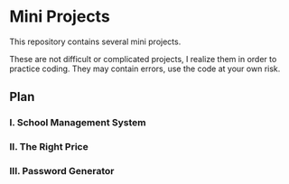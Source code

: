 # Mini Projects

This repository contains several mini projects. 

These are not difficult or complicated projects, I realize them in order to practice coding. They may contain errors, use the code at your own risk.

## Plan 
### I. School Management System
### II. The Right Price
### III. Password Generator

